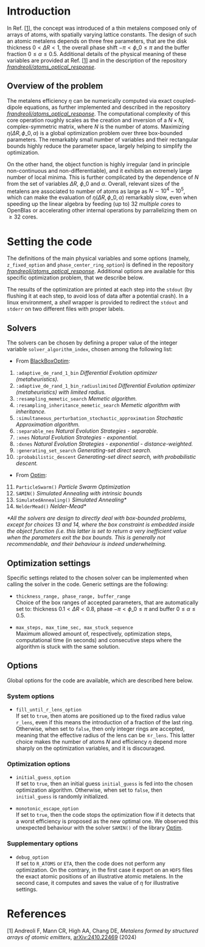 # Introduction

In Ref. \[[1](#Andreoli2023b)\], the concept was introduced of a thin metalens composed only of arrays of atoms, with spatially varying lattice constants. The design of such an atomic metalens depends on three free parameters, that are the disk thickness $0<\Delta R<1$, the overall phase shift $-\pi<\phi\_0\leq \pi$ and the buffer fraction $0\leq \alpha\leq 0.5$. Additional details of the physical meaning of these variables are provided at Ref. \[[1](#Andreoli2023b)\] and in the description of the repository  [_frandreoli/atoms_optical_response_](https://github.com/frandreoli/atoms_optical_response). 

## Overview of the problem

The metalens efficiency $\eta$ can be numerically computed via exact coupled-dipole equations, as further implemented and described in the repository [_frandreoli/atoms_optical_response_](https://github.com/frandreoli/atoms_optical_response). The computational complexity of this core operation roughly scales as the creation and inversion of a $N\times N$, complex-symmetric matrix, where $N$ is the number of atoms. Maximizing $\eta(\Delta R, \phi\_0, \alpha)$ is a global optimization problem over three box-bounded parameters. The remarkably small number of variables and their rectangular bounds highly reduce the parameter space, largely helping to simplify the optimization. 

On the other hand, the object function is highly irregular (and in principle non-continuous and non-differentiable), and it exhibits an extremely large number of local minima. This is further complicated by the dependence of $N$ from the set of variables $\Delta R$, $\phi\_0$ and $\alpha$. Overall, relevant sizes of the metalens are associated to number of atoms as large as $N\sim 10^4-10^5$, which can make the evaluation of $\eta(\Delta R, \phi\_0, \alpha)$ remarkably slow, even when speeding up the linear algebra by feeding (up to) $32$ _multiple cores_ to OpenBlas or accelerating other internal operations by parrallelizing them on $\geq 32$ cores. 



# Setting the code
The definitions of the main physical variables and some options (namely, `z_fixed_option` and `phase_center_ring_option`) is defined in the repository [_frandreoli/atoms_optical_response_](https://github.com/frandreoli/atoms_optical_response). Additional options are available for this specific optimization problem, that we describe below. 

The results of the optimization are printed at each step into the `stdout` (by flushing it at each step, to avoid loss of data after a potential crash). In a linux environment, a _shell_ wrapper is provided to redirect the `stdout` and `stderr` on two different files with proper labels.

## Solvers
The solvers can be chosen by defining a proper value of the integer variable `solver_algorithm_index`, chosen among the following list:

- From [BlackBoxOptim](https://github.com/robertfeldt/BlackBoxOptim.jl):
1)  `:adaptive_de_rand_1_bin` _Differential Evolution optimizer (metaheuristics)._
2)  `:adaptive_de_rand_1_bin_radiuslimited` _Differential Evolution optimizer (metaheuristics) with limited radius._ 
3)  `:resampling_memetic_search` _Memetic algorithm._
4)  `:resampling_inheritance_memetic_search` _Memetic algorithm with inheritance._
5)  `:simultaneous_perturbation_stochastic_approximation` _Stochastic Approximation algorithm._
6)  `:separable_nes` _Natural Evolution Strategies - separable._
7)  `:xnes` _Natural Evolution Strategies - exponential._
8)  `:dxnes` _Natural Evolution Strategies - exponential - distance-weighted._
9)  `:generating_set_search` _Generating-set direct search._
10) `:probabilistic_descent` _Generating-set direct search, with probabilistic descent._

- From [Optim](https://julianlsolvers.github.io/Optim.jl/stable/):
11) `ParticleSwarm()` _Particle Swarm Optimization_
12) `SAMIN()` _Simulated Annealing with intrinsic bounds_
13) `SimulatedAnnealing()` _Simulated Annealing*_
14) `NelderMead()` _Nelder-Mead*_

_*All the solvers are design to directly deal with box-bounded problems, except for choices 13 and 14, where the box constraint is embedded inside the object function (i.e. this latter is set to return a very inefficient value when the parameters exit the box bounds. This is generally not recommendable, and their behaviour is indeed underwhelming._ 

## Optimization settings
Specific settings related to the chosen solver can be implemented when calling the solver in the code. Generic settings are the following:

- `thickness_range, phase_range, buffer_range` \
Choice of the box ranges of accepted parameters, that are automatically set to: thickness $0.1<\Delta R<0.8$, phase $-\pi<\phi\_0\leq \pi$ and buffer $0\leq \alpha\leq 0.5$.

- `max_steps, max_time_sec, max_stuck_sequence` \
Maximum allowed amount of, respectively, optimization steps, computational time (in seconds) and consecutive steps where the algorithm is stuck with the same solution.

## Options
Global options for the code are available, which are described here below.
### System options
- `fill_until_r_lens_option` \
If set to `true`, then atoms are positioned up to the fixed radius value `r_lens`, even if this means the introduction of a fraction of the last ring. Otherwise, when set to `false`, then only integer rings are accepted, meaning that the effective radius of the lens can be $\leq$`r_lens`. This latter choice makes the number of atoms $N$ and efficiency $\eta$ depend more sharply on the optimization variables, and it is discouraged.

### Optimization options
- `initial_guess_option` \
If set to `true`, then an initial guess `initial_guess` is fed into the chosen optimization algorithm. Otherwise, when set to `false`, then `initial_guess` is randomly initialized.

- `monotonic_escape_option` \
If set to `true`, then the code stops the optimization flow if it detects that a worst efficiency is proposed as the new optimal one. We observed this unexpected behaviour with the solver `SAMIN()` of the library [Optim](https://github.com/JuliaNLSolvers/Optim.jl).

### Supplementary options
- `debug_option` \
If set to `R_ATOMS` or `ETA`, then the code does not perform any optimization. On the contrary, in the first case it export on an `HDF5` files the exact atomic positions of an illustrative atomic metalens. In the second case, it computes and saves the value of $\eta$ for illustrative settings.


# References 

<a id="Andreoli2023b">[1]</a> 
Andreoli F, Mann CR, High AA, Chang DE, 
*Metalens formed by structured arrays of atomic emitters*, 
[arXiv:2410.22469](https://arxiv.org/abs/2410.22469) (2024)
